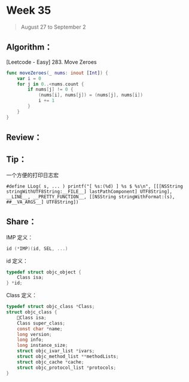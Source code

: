 # Week 35

> August 27 to September 2

## Algorithm：

[Leetcode - Easy] 283. Move Zeroes
```swift
func moveZeroes(_ nums: inout [Int]) {
    var i = 0
    for j in 0..<nums.count {
        if nums[j] != 0 {
            (nums[i], nums[j]) = (nums[j], nums[i])
            i += 1
        }
    }
}
```

## Review：

## Tip：

一个方便的打印日志宏

```
#define LLog( s, ... ) printf("[ %s:(%d) ] %s $ %s\n", [[[NSString stringWithUTF8String:__FILE__] lastPathComponent] UTF8String], __LINE__, __PRETTY_FUNCTION__, [[NSString stringWithFormat:(s), ##__VA_ARGS__] UTF8String])
```

## Share：

IMP 定义： 
```c
id (*IMP)(id, SEL, ...)
```

id 定义：
```c
typedef struct objc_object {
    Class isa;
} *id;
```

Class 定义：
```c
typedef struct objc_class *Class;
struct objc_class {
    Class isa;
    Class super_class;
    const char *name;
    long version;
    long info;
    long instance_size;
    struct objc_ivar_list *ivars;
    struct objc_method_list **methodLists;
    struct objc_cache *cache;
    struct objc_protocol_list *protocols;
}
```